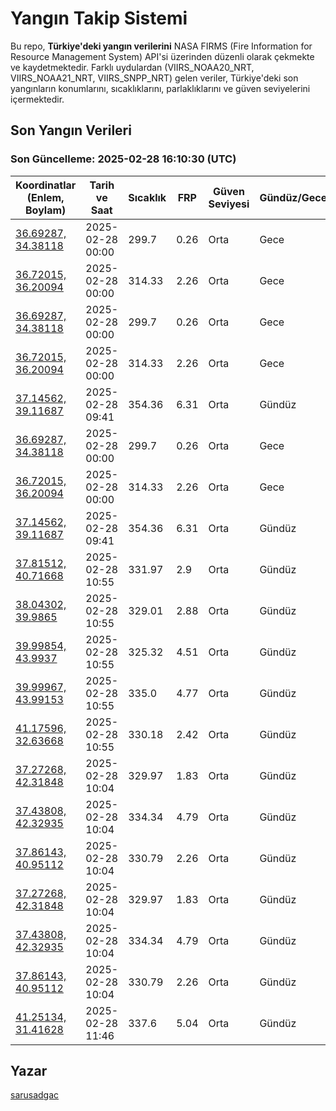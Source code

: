 # Yangın Takip Sistemi

Bu repo, **Türkiye'deki yangın verilerini** NASA FIRMS (Fire Information for Resource Management System) API'si üzerinden düzenli olarak çekmekte ve kaydetmektedir. Farklı uydulardan (VIIRS_NOAA20_NRT, VIIRS_NOAA21_NRT, VIIRS_SNPP_NRT) gelen veriler, Türkiye'deki son yangınların konumlarını, sıcaklıklarını, parlaklıklarını ve güven seviyelerini içermektedir.

## Son Yangın Verileri
### Son Güncelleme: 2025-02-28 16:10:30 (UTC)

| Koordinatlar (Enlem, Boylam) | Tarih ve Saat | Sıcaklık | FRP | Güven Seviyesi | Gündüz/Gece |
|-----------------------------|----------------|----------|-----|----------------|-------------|
| [36.69287, 34.38118](https://www.google.com/maps?q=36.69287,34.38118) | 2025-02-28 00:00 | 299.7 | 0.26 | Orta | Gece |
| [36.72015, 36.20094](https://www.google.com/maps?q=36.72015,36.20094) | 2025-02-28 00:00 | 314.33 | 2.26 | Orta | Gece |
| [36.69287, 34.38118](https://www.google.com/maps?q=36.69287,34.38118) | 2025-02-28 00:00 | 299.7 | 0.26 | Orta | Gece |
| [36.72015, 36.20094](https://www.google.com/maps?q=36.72015,36.20094) | 2025-02-28 00:00 | 314.33 | 2.26 | Orta | Gece |
| [37.14562, 39.11687](https://www.google.com/maps?q=37.14562,39.11687) | 2025-02-28 09:41 | 354.36 | 6.31 | Orta | Gündüz |
| [36.69287, 34.38118](https://www.google.com/maps?q=36.69287,34.38118) | 2025-02-28 00:00 | 299.7 | 0.26 | Orta | Gece |
| [36.72015, 36.20094](https://www.google.com/maps?q=36.72015,36.20094) | 2025-02-28 00:00 | 314.33 | 2.26 | Orta | Gece |
| [37.14562, 39.11687](https://www.google.com/maps?q=37.14562,39.11687) | 2025-02-28 09:41 | 354.36 | 6.31 | Orta | Gündüz |
| [37.81512, 40.71668](https://www.google.com/maps?q=37.81512,40.71668) | 2025-02-28 10:55 | 331.97 | 2.9 | Orta | Gündüz |
| [38.04302, 39.9865](https://www.google.com/maps?q=38.04302,39.9865) | 2025-02-28 10:55 | 329.01 | 2.88 | Orta | Gündüz |
| [39.99854, 43.9937](https://www.google.com/maps?q=39.99854,43.9937) | 2025-02-28 10:55 | 325.32 | 4.51 | Orta | Gündüz |
| [39.99967, 43.99153](https://www.google.com/maps?q=39.99967,43.99153) | 2025-02-28 10:55 | 335.0 | 4.77 | Orta | Gündüz |
| [41.17596, 32.63668](https://www.google.com/maps?q=41.17596,32.63668) | 2025-02-28 10:55 | 330.18 | 2.42 | Orta | Gündüz |
| [37.27268, 42.31848](https://www.google.com/maps?q=37.27268,42.31848) | 2025-02-28 10:04 | 329.97 | 1.83 | Orta | Gündüz |
| [37.43808, 42.32935](https://www.google.com/maps?q=37.43808,42.32935) | 2025-02-28 10:04 | 334.34 | 4.79 | Orta | Gündüz |
| [37.86143, 40.95112](https://www.google.com/maps?q=37.86143,40.95112) | 2025-02-28 10:04 | 330.79 | 2.26 | Orta | Gündüz |
| [37.27268, 42.31848](https://www.google.com/maps?q=37.27268,42.31848) | 2025-02-28 10:04 | 329.97 | 1.83 | Orta | Gündüz |
| [37.43808, 42.32935](https://www.google.com/maps?q=37.43808,42.32935) | 2025-02-28 10:04 | 334.34 | 4.79 | Orta | Gündüz |
| [37.86143, 40.95112](https://www.google.com/maps?q=37.86143,40.95112) | 2025-02-28 10:04 | 330.79 | 2.26 | Orta | Gündüz |
| [41.25134, 31.41628](https://www.google.com/maps?q=41.25134,31.41628) | 2025-02-28 11:46 | 337.6 | 5.04 | Orta | Gündüz |

## Yazar

[sarusadgac](https://x.com/sarusadgac)
